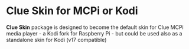 # Clue Skin for MCPi or Kodi

**Clue Skin** package is designed to become the default skin for Clue MCPi media player -
a Kodi fork for Raspberry Pi - but could be used also as a standalone skin for Kodi (v17 compatible)
